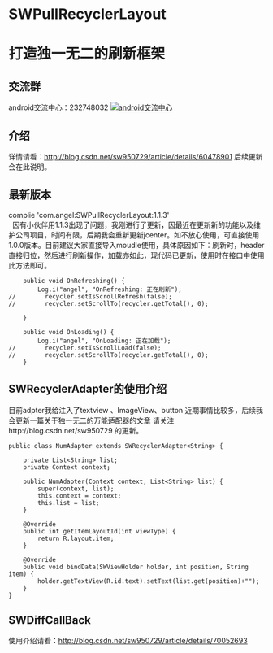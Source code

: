# SWPullRecyclerLayout
打造独一无二的刷新框架  
====  
交流群
-------     
android交流中心：232748032 <a target="_blank" href="http://shang.qq.com/wpa/qunwpa?idkey=8581e738855f7d4f19bfa79d955e25d9ae870a7e722739ae1b6cb5772fad4f9a"><img border="0" src="http://img.blog.csdn.net/20151113153010631" alt="android交流中心" title="android交流中心"></a>

介绍
-------      
详情请看：http://blog.csdn.net/sw950729/article/details/60478901 后续更新会在此说明。

最新版本  
-------      
complie 'com.angel:SWPullRecyclerLayout:1.1.3'    
  
因有小伙伴用1.1.3出现了问题，我刚进行了更新，因最近在更新新的功能以及维护公司项目，时间有限，后期我会重新更新jcenter。如不放心使用，可直接使用1.0.0版本。目前建议大家直接导入moudle使用，具体原因如下：刷新时，header直接归位，然后进行刷新操作，加载亦如此，现代码已更新，使用时在接口中使用此方法即可。    
```
    public void OnRefreshing() {
        Log.i("angel", "OnRefreshing: 正在刷新");
//        recycler.setIsScrollRefresh(false);
//        recycler.setScrollTo(recycler.getTotal(), 0);

    }

    public void OnLoading() {
        Log.i("angel", "OnLoading: 正在加载");
//        recycler.setIsScrollLoad(false);
//        recycler.setScrollTo(recycler.getTotal(), 0);
    }
 ```  
    
SWRecyclerAdapter的使用介绍    
-------  
目前adpter我给注入了textview 、ImageView、button 近期事情比较多，后续我会更新一篇关于独一无二的万能适配器的文章 请关注http://blog.csdn.net/sw950729 的更新。
```
public class NumAdapter extends SWRecyclerAdapter<String> {

    private List<String> list;
    private Context context;

    public NumAdapter(Context context, List<String> list) {
        super(context, list);
        this.context = context;
        this.list = list;
    }

    @Override
    public int getItemLayoutId(int viewType) {
        return R.layout.item;
    }

    @Override
    public void bindData(SWViewHolder holder, int position, String item) {
        holder.getTextView(R.id.text).setText(list.get(position)+"");
    }
}
```
SWDiffCallBack
---------
使用介绍请看：http://blog.csdn.net/sw950729/article/details/70052693
